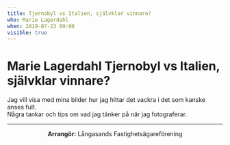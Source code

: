 ```yaml
---
title: Tjernobyl vs Italien, självklar vinnare?
who: Marie Lagerdahl
when: 2019-07-23 09:00 
visible: true
---
```

<h1><strong>Marie Lagerdahl</strong> Tjernobyl vs Italien, självklar vinnare?</h1>
<p>
Jag vill visa med mina bilder hur jag hittar det vackra i det som kanske anses fult. 
<br>
Några tankar och tips om vad jag tänker på när jag fotograferar. 
</p>

<hr />
<p class="infotext" style="text-align: center"><strong>Arrangör:</strong>
Långasands Fastighetsägareförening</p>
